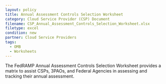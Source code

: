 ```yaml
---
layout: policy   
title: Annual Assessment Controls Selection Worksheet
category: Cloud Service Provider (CSP) Document
filename: CSP_Annual_Assessment_Controls_Selection_Worksheet.xlsx
filetype: excel
condition: new
partner: Cloud Service Providers
tags: 
  - OMB
  - Worksheets
---
```

The FedRAMP Annual Assessment Controls Selection Worksheet provides a matrix to assist CSPs, 3PAOs, and Federal Agencies in assessing and tracking their annual assessment.
